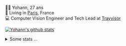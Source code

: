 <p>
  👨🏻 <bold>Yohann</bold>, 27 ans<br/>
  💼 Living in <a href="https://www.google.com/maps?q=paris">Paris</a>, France<br/>
  💻 Computer Vision Engineer and Tech Lead at <a href="https://trayvisor.com/">Trayvisor</a><br/>
</p>

<a href="https://github.com/anuraghazra/github-readme-stats"><img align="center" src="https://github-readme-stats-go94hl40s-yohann84l.vercel.app//api?username=yohann84L&show_icons=true&include_all_commits=true" alt="Yohann's github stats" /> </a>


<details>
  <summary>Some stats ...</summary><br/>
  

<!--START_SECTION:waka-->
![Code Time](http://img.shields.io/badge/Code%20Time-1%2C175%20hrs%2012%20mins-blue)

![Profile Views](http://img.shields.io/badge/Profile%20Views-0-blue)

**🐱 My GitHub Data** 

> 📦 440.9 kB Used in GitHub's Storage 
 > 
> 🏆 10 Contributions in the Year 2025
 > 
> 🚫 Not Opted to Hire
 > 
> 📜 26 Public Repositories 
 > 
> 🔑 21 Private Repositories 
 > 
**I'm an Early 🐤** 

```text
🌞 Morning                19123 commits       ████████░░░░░░░░░░░░░░░░░   30.65 % 
🌆 Daytime                35609 commits       ██████████████░░░░░░░░░░░   57.08 % 
🌃 Evening                7509 commits        ███░░░░░░░░░░░░░░░░░░░░░░   12.04 % 
🌙 Night                  142 commits         ░░░░░░░░░░░░░░░░░░░░░░░░░   00.23 % 
```
📅 **I'm Most Productive on Wednesday** 

```text
Monday                   11630 commits       █████░░░░░░░░░░░░░░░░░░░░   18.64 % 
Tuesday                  11644 commits       █████░░░░░░░░░░░░░░░░░░░░   18.67 % 
Wednesday                13189 commits       █████░░░░░░░░░░░░░░░░░░░░   21.14 % 
Thursday                 12747 commits       █████░░░░░░░░░░░░░░░░░░░░   20.43 % 
Friday                   11984 commits       █████░░░░░░░░░░░░░░░░░░░░   19.21 % 
Saturday                 415 commits         ░░░░░░░░░░░░░░░░░░░░░░░░░   00.67 % 
Sunday                   774 commits         ░░░░░░░░░░░░░░░░░░░░░░░░░   01.24 % 
```


📊 **This Week I Spent My Time On** 

```text
🕑︎ Time Zone: Europe/Paris

💬 Programming Languages: 
Python                   29 mins             ███████████████████████░░   90.78 % 
JavaScript               2 mins              ██░░░░░░░░░░░░░░░░░░░░░░░   09.22 % 

🔥 Editors: 
VS Code                  32 mins             █████████████████████████   100.00 % 

💻 Operating System: 
Mac                      32 mins             █████████████████████████   100.00 % 
```

**I Mostly Code in Python** 

```text
Python                   26 repos            ██████████████░░░░░░░░░░░   54.17 % 
Jupyter Notebook         4 repos             ██░░░░░░░░░░░░░░░░░░░░░░░   08.33 % 
JavaScript               3 repos             ██░░░░░░░░░░░░░░░░░░░░░░░   06.25 % 
HTML                     2 repos             █░░░░░░░░░░░░░░░░░░░░░░░░   04.17 % 
Shell                    1 repo              █░░░░░░░░░░░░░░░░░░░░░░░░   02.08 % 
```




 Last Updated on 04/01/2025 00:36:45 UTC
<!--END_SECTION:waka-->
